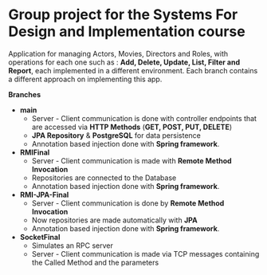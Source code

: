 # Group project for the Systems For Design and Implementation course
Application for managing Actors, Movies, Directors and Roles, with operations for each one such as : **Add, Delete, Update, List, Filter and Report**, each implemented in a different environment. Each branch contains a different approach on implementing this app.

**Branches**
- **main**
	- Server - Client communication is done with controller endpoints that are accessed via **HTTP Methods** (**GET, POST, PUT, DELETE**)
	- **JPA Repository** & **PostgreSQL** for data persistence
	- Annotation based injection done with **Spring framework**.
- **RMIFinal**
	- Server - Client communication is made with **Remote Method Invocation**
	- Repositories are connected to the Database
	- Annotation based injection done with **Spring framework**.
- **RMI-JPA-Final**
	- Server - Client communication is done by **Remote Method Invocation**
	- Now repositories are made automatically with **JPA**
	- Annotation based injection done with **Spring framework**.
- **SocketFinal**
	- Simulates an RPC server
	- Server - Client communication is made via TCP messages containing the Called Method and the parameters
